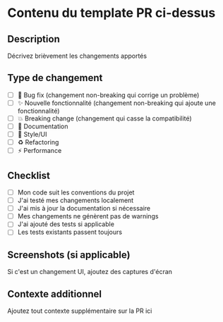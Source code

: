 # Contenu du template PR ci-dessus
## Description
Décrivez brièvement les changements apportés

## Type de changement
- [ ] 🐛 Bug fix (changement non-breaking qui corrige un problème)
- [ ] ✨ Nouvelle fonctionnalité (changement non-breaking qui ajoute une fonctionnalité)
- [ ] 💥 Breaking change (changement qui casse la compatibilité)
- [ ] 📝 Documentation
- [ ] 🎨 Style/UI
- [ ] ♻️ Refactoring
- [ ] ⚡ Performance

## Checklist
- [ ] Mon code suit les conventions du projet
- [ ] J'ai testé mes changements localement
- [ ] J'ai mis à jour la documentation si nécessaire
- [ ] Mes changements ne génèrent pas de warnings
- [ ] J'ai ajouté des tests si applicable
- [ ] Les tests existants passent toujours

## Screenshots (si applicable)
Si c'est un changement UI, ajoutez des captures d'écran

## Contexte additionnel
Ajoutez tout contexte supplémentaire sur la PR ici